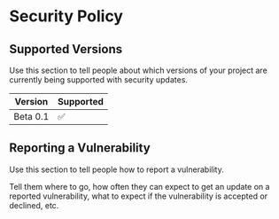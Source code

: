 # Security Policy

## Supported Versions

Use this section to tell people about which versions of your project are
currently being supported with security updates.

| Version | Supported          |
|-----| ------------------ |
| Beta 0.1 | :white_check_mark: |

## Reporting a Vulnerability

Use this section to tell people how to report a vulnerability.

Tell them where to go, how often they can expect to get an update on a
reported vulnerability, what to expect if the vulnerability is accepted or
declined, etc.

